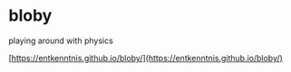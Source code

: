 # bloby
playing around with physics

[https://entkenntnis.github.io/bloby/](https://entkenntnis.github.io/bloby/)
